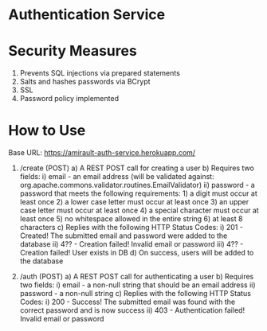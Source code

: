 # Authentication Service

# Security Measures
1. Prevents SQL injections via prepared statements
2. Salts and hashes passwords via BCrypt
3. SSL
4. Password policy implemented

# How to Use

Base URL: https://amirault-auth-service.herokuapp.com/

1. /create (POST)
	a) A REST POST call for creating a user
	b) Requires two fields:
		i) email - an email address (will be validated against: org.apache.commons.validator.routines.EmailValidator)
		ii) password - a password that meets the following requirements:
			1) a digit must occur at least once
			2) a lower case letter must occur at least once
			3) an upper case letter must occur at least once
			4) a special character must occur at least once
			5) no whitespace allowed in the entire string
			6) at least 8 characters
	c) Replies with the following HTTP Status Codes:
		i) 201 - Created! The submitted email and password were added to the database
		ii) 4?? - Creation failed! Invalid email or password
		iii) 4?? - Creation failed! User exists in DB
	d) On success, users will be added to the database
	
2. /auth (POST)
	a) A REST POST call for authenticating a user
	b) Requires two fields:
		i) email - a non-null string that should be an email address
		ii) password - a non-null string
	c) Replies with the following HTTP Status Codes:
		i) 200 - Success! The submitted email was found with the correct password and is now success
		ii) 403 - Authentication failed! Invalid email or password